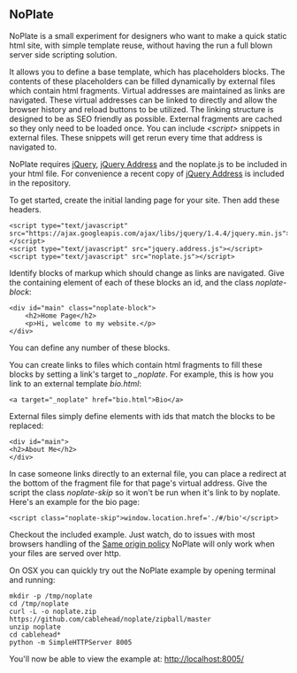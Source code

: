 NoPlate
-------

NoPlate is a small experiment for designers who want to make a quick static
html site, with simple template reuse, without having the run a full blown
server side scripting solution.

It allows you to define a base template, which has placeholders blocks.  The
contents of these placeholders can be filled dynamically by external files
which contain html fragments.  Virtual addresses are maintained as links are
navigated. These virtual addresses can be linked to directly and allow the
browser history and reload buttons to be utilized.  The linking structure is
designed to be as SEO friendly as possible.  External fragments are cached so
they only need to be loaded once.  You can include *&lt;script&gt;* snippets in
external files.  These snippets will get rerun every time that address is
navigated to.

NoPlate requires [jQuery](http://jquery.com/), [jQuery
Address](https://github.com/asual/jquery-address) and the noplate.js to be
included in your html file.  For convenience a recent copy of [jQuery
Address](https://github.com/asual/jquery-address) is included in the
repository.

To get started, create the initial landing page for your site.  Then add these headers.

    <script type="text/javascript" src="https://ajax.googleapis.com/ajax/libs/jquery/1.4.4/jquery.min.js"></script>
    <script type="text/javascript" src="jquery.address.js"></script>
    <script type="text/javascript" src="noplate.js"></script>

Identify blocks of markup which should change as links are navigated.  Give the
containing element of each of these blocks an id, and the class
*noplate-block*:

    <div id="main" class="noplate-block">
        <h2>Home Page</h2>
        <p>Hi, welcome to my website.</p>
    </div>

You can define any number of these blocks.

You can create links to files which contain html fragments to fill these blocks
by setting a link's target to *_noplate*.  For example, this is how you link to
an external template *bio.html*:

    <a target="_noplate" href="bio.html">Bio</a>

External files simply define elements with ids that match the blocks to be replaced:

    <div id="main">
    <h2>About Me</h2>
    </div>

In case someone links directly to an external file, you can place a redirect at
the bottom of the fragment file for that page's virtual address.  Give the
script the class *noplate-skip* so it won't be run when it's link to by
noplate.  Here's an example for the bio page:

    <script class="noplate-skip">window.location.href='./#/bio'</script>

Checkout the included example.  Just watch, do to issues with
most browsers handling of the [Same origin
policy](http://en.wikipedia.org/wiki/Same_origin_policy) NoPlate will only work
when your files are served over http.

On OSX you can quickly try out the NoPlate example by opening terminal and running:

    mkdir -p /tmp/noplate
    cd /tmp/noplate
    curl -L -o noplate.zip https://github.com/cablehead/noplate/zipball/master
    unzip noplate
    cd cablehead*
    python -m SimpleHTTPServer 8005

You'll now be able to view the example at: [http://localhost:8005/](http://localhost:8005/)
